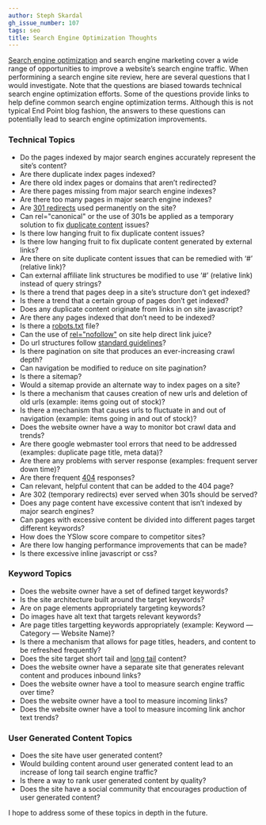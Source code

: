 ```yaml
---
author: Steph Skardal
gh_issue_number: 107
tags: seo
title: Search Engine Optimization Thoughts
---
```


[Search engine optimization](https://en.wikipedia.org/wiki/Search_engine_optimization) and search engine marketing cover a wide range of opportunities to improve a website’s search engine traffic. When performining a search engine site review, here are several questions that I would investigate. Note that the questions are biased towards technical search engine optimization efforts. Some of the questions provide links to help define common search engine optimization terms. Although this is not typical End Point blog fashion, the answers to these questions can potentially lead to search engine optimization improvements.

### Technical Topics

- Do the pages indexed by major search engines accurately represent the site’s content?
- Are there duplicate index pages indexed?
- Are there old index pages or domains that aren’t redirected?
- Are there pages missing from major search engine indexes?
- Are there too many pages in major search engine indexes?
- Are [301 redirects](https://support.google.com/webmasters/answer/93633?hl=en) used permanently on the site?
- Can rel="canonical" or the use of 301s be applied as a temporary solution to fix [duplicate content](https://support.google.com/webmasters/answer/66359?hl=en) issues?
- Is there low hanging fruit to fix duplicate content issues?
- Is there low hanging fruit to fix duplicate content generated by external links?
- Are there on site duplicate content issues that can be remedied with ‘#’ (relative link)?
- Can external affiliate link structures be modified to use ‘#’ (relative link) instead of query strings?
- Is there a trend that pages deep in a site’s structure don’t get indexed?
- Is there a trend that a certain group of pages don’t get indexed?
- Does any duplicate content originate from links in on site javascript?
- Are there any pages indexed that don’t need to be indexed?
- Is there a [robots.txt](https://support.google.com/webmasters/answer/6062608?hl=en&visit_id=1-636671286844695353-1218067234&rd=1) file?
- Can the use of [rel="nofollow"](https://support.google.com/webmasters/answer/96569?hl=en) on site help direct link juice?
- Do url structures follow [standard guidelines](https://moz.com/blog/how-to-choose-a-domain-name-whiteboard-friday)?
- Is there pagination on site that produces an ever-increasing crawl depth?
- Can navigation be modified to reduce on site pagination?
- Is there a sitemap?
- Would a sitemap provide an alternate way to index pages on a site?
- Is there a mechanism that causes creation of new urls and deletion of old urls (example: items going out of stock)?
- Is there a mechanism that causes urls to fluctuate in and out of navigation (example: items going in and out of stock)?
- Does the website owner have a way to monitor bot crawl data and trends?
- Are there google webmaster tool errors that need to be addressed (examples: duplicate page title, meta data)?
- Are there any problems with server response (examples: frequent server down time)?
- Are there frequent [404](https://en.wikipedia.org/wiki/List_of_HTTP_status_codes?visit_id=1-636671286844695353-1218067234&hl=en&rd=1) responses?
- Can relevant, helpful content that can be added to the 404 page?
- Are 302 (temporary redirects) ever served when 301s should be served?
- Does any page content have excessive content that isn’t indexed by major search engines?
- Can pages with excessive content be divided into different pages target different keywords?
- How does the YSlow score compare to competitor sites?
- Are there low hanging performance improvements that can be made?
- Is there excessive inline javascript or css?

### Keyword Topics

- Does the website owner have a set of defined target keywords?
- Is the site architecture built around the target keywords?
- Are on page elements appropriately targeting keywords?
- Do images have alt text that targets relevant keywords?
- Are page titles targetting keywords appropriately (example: Keyword — Category — Website Name)?
- Is there a mechanism that allows for page titles, headers, and content to be refreshed frequently?
- Does the site target short tail and [long tail](https://en.wikipedia.org/wiki/Long_tail) content?
- Does the website owner have a separate site that generates relevant content and produces inbound links?
- Does the website owner have a tool to measure search engine traffic over time?
- Does the website owner have a tool to measure incoming links?
- Does the website owner have a tool to measure incoming link anchor text trends?

### User Generated Content Topics

- Does the site have user generated content?
- Would building content around user generated content lead to an increase of long tail search engine traffic?
- Is there a way to rank user generated content by quality?
- Does the site have a social community that encourages production of user generated content?

I hope to address some of these topics in depth in the future.
